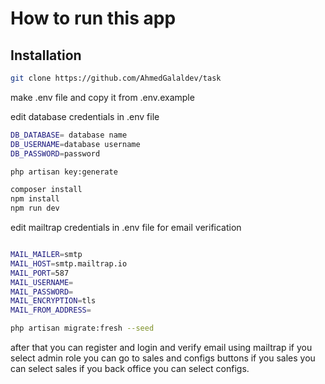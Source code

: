 # How to run this app


## Installation


```bash
git clone https://github.com/AhmedGalaldev/task
```
make .env file and copy it from .env.example

edit database credentials in .env file

```bash
DB_DATABASE= database name
DB_USERNAME=database username
DB_PASSWORD=password
```
```bash
php artisan key:generate
```
```bash
composer install
npm install
npm run dev
```

edit  mailtrap credentials in .env file for email verification

```bash

MAIL_MAILER=smtp
MAIL_HOST=smtp.mailtrap.io
MAIL_PORT=587
MAIL_USERNAME=
MAIL_PASSWORD=
MAIL_ENCRYPTION=tls
MAIL_FROM_ADDRESS=
```

```bash
php artisan migrate:fresh --seed

```
after that you can register and login and verify email using mailtrap
if you select admin role you can go to sales and configs buttons 
if you sales you can select sales
if you back office you can select configs.